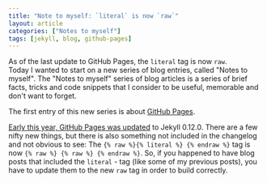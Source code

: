 ```yaml
---
title: "Note to myself: `literal` is now `raw`"
layout: article
categories: ["Notes to myself"]
tags: [jekyll, blog, github-pages]
---
```

As of the last update to GitHub Pages, the `literal` tag is now `raw`.  
Today I wanted to start on a new series of blog entries, called "Notes to myself". The "Notes to myself" series of blog articles is a 
series of brief facts, tricks and code snippets that I consider to be useful, memorable and don't want to forget.

The first entry of this new series is about [GitHub Pages](http://pages.github.com). 


[Early this year, GitHub Pages was updated](https://github.com/blog/1366-github-pages-updated-to-jekyll-0-12-0) to Jekyll 0.12.0.
There are a few nifty new things, but there is also something not included in the changelog and not obvious to see:
The `{% raw %}{% literal %} {% endraw %}` tag is now `{% raw %} {% raw %} {% endraw %}`. So, if you happened to have blog posts
that included the `literal` - tag (like some of my previous posts), you have to update them to the new `raw` tag in order to
build correctly.
